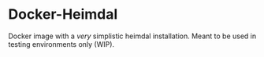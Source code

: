 # Docker-Heimdal
Docker image with a *very* simplistic heimdal installation. Meant to be used in testing environments only (WIP).
